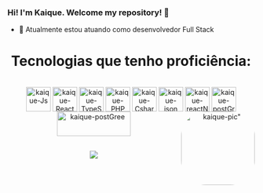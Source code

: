 ### Hi!  I'm Kaique. Welcome my repository! 👋

          

- 🔭 Atualmente estou atuando como desenvolvedor Full Stack

<div align="center">

 <h1>Tecnologias que tenho proficiência: </h1>
<div/>




<div style="display: inline_block"><br>
  <img align="center" alt="kaique-Js" height="50" width="50" src="https://user-images.githubusercontent.com/75712250/183796225-7d4394b5-bfaa-4ab6-a75a-4993272a26b8.png">
  <img align="center" alt="kaique-React" height="50" width="50" src="https://user-images.githubusercontent.com/75712250/183795560-64b20c8f-c04b-4737-b502-03d53966d644.png">
  <img align="center" alt="kaique-TypeScript" height="50" width="50" src="https://upload.wikimedia.org/wikipedia/commons/4/4c/Typescript_logo_2020.svg">
  <img align="center" alt="kaique-PHP" height="50" width="50" src="https://upload.wikimedia.org/wikipedia/commons/2/27/PHP-logo.svg">   
  <img align="center" alt="kaique-Csharp" height="50" width="50" src="https://user-images.githubusercontent.com/75712250/183795764-c2854ee4-976c-4587-a895-c549e0233091.png">
  <img align="center" alt="kaique-json" height="50" width="50" src="https://user-images.githubusercontent.com/75712250/183796120-f65d4984-bef1-4eb1-81ff-d456dcd95b4c.png">       
  <img align="center" alt="kaique-reactNative" height="50" width="50" src="https://1.bp.blogspot.com/-E9k6bXY3Ha8/Xvdt9nAsLJI/AAAAAAAAI80/lu3RzAJyrdozfiIt2vSpOLTiz7WmDAv8QCK4BGAsYHg/s512/mysql.jpg">
  <img align="center" alt="kaique-postGree" height="50" width="50" src="https://upload.wikimedia.org/wikipedia/commons/thumb/2/29/Postgresql_elephant.svg/1024px-Postgresql_elephant.svg.png">  
  <img align="center" alt="kaique-postGree" height="50" width="150" src="https://www.docker.com/wp-content/uploads/2022/03/horizontal-logo-monochromatic-white.png.webp">          
  <img align="right" alt=kaique-pic" height="150" style="border-radius:50px;" src="https://user-images.githubusercontent.com/75712250/183793590-39ba2e51-9fbf-4c45-bf48-833991c2ba91.png">
          
</div>

  ##
  
  
          
  <div> 
  
  <a href="https://www.linkedin.com/in/kaiqueroc/" target="_blank"><img src="https://img.shields.io/badge/-LinkedIn-%230077B5?style=for-the-badge&logo=linkedin&logoColor=white" target="_blank"></a> 
 
 
</div>
